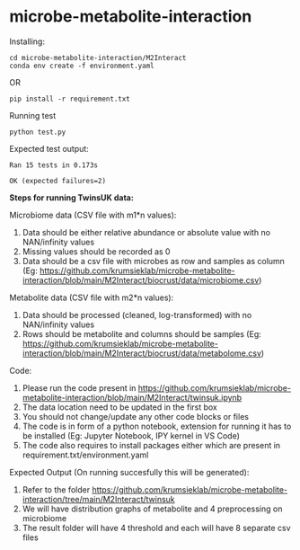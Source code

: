 # microbe-metabolite-interaction


Installing:

```
cd microbe-metabolite-interaction/M2Interact
conda env create -f environment.yaml
```

OR

```
pip install -r requirement.txt
```

Running test
```
python test.py
```

Expected test output:
```
Ran 15 tests in 0.173s

OK (expected failures=2)
```

**Steps for running TwinsUK data:**

Microbiome data (CSV file with m1*n values):

1. Data should be either relative abundance or absolute value with no NAN/infinity values
2. Missing values should be recorded as 0
3. Data should be a csv file with microbes as row and samples as column (Eg: https://github.com/krumsieklab/microbe-metabolite-interaction/blob/main/M2Interact/biocrust/data/microbiome.csv)

Metabolite data (CSV file with m2*n values):

1. Data should be processed (cleaned, log-transformed) with no NAN/infinity values 
2. Rows should be metabolite and columns should be samples (Eg: https://github.com/krumsieklab/microbe-metabolite-interaction/blob/main/M2Interact/biocrust/data/metabolome.csv)

Code:
1. Please run the code present in https://github.com/krumsieklab/microbe-metabolite-interaction/blob/main/M2Interact/twinsuk.ipynb
2. The data location need to be updated in the first box
3. You should not change/update any other code blocks or files
4. The code is in form of a python notebook, extension for running it has to be installed (Eg: Jupyter Notebook, IPY kernel in VS Code)
5. The code also requires to install packages either which are present in requirement.txt/environment.yaml

Expected Output (On running succesfully this will be generated):
1. Refer to the folder https://github.com/krumsieklab/microbe-metabolite-interaction/tree/main/M2Interact/twinsuk
2. We will have distribution graphs of metabolite and 4 preprocessing on microbiome
3. The result folder will have 4 threshold and each will have 8 separate csv files
